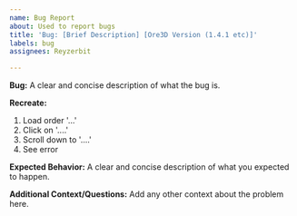 ```yaml
---
name: Bug Report
about: Used to report bugs
title: 'Bug: [Brief Description] [Ore3D Version (1.4.1 etc)]'
labels: bug
assignees: Reyzerbit

---
```


**Bug:**
A clear and concise description of what the bug is.

**Recreate:**
1. Load order '...'
2. Click on '....'
3. Scroll down to '....'
4. See error

**Expected Behavior:**
A clear and concise description of what you expected to happen.

**Additional Context/Questions:**
Add any other context about the problem here.
